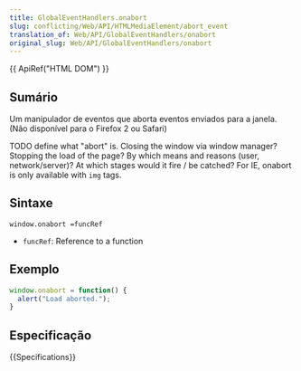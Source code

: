 ```yaml
---
title: GlobalEventHandlers.onabort
slug: conflicting/Web/API/HTMLMediaElement/abort_event
translation_of: Web/API/GlobalEventHandlers/onabort
original_slug: Web/API/GlobalEventHandlers/onabort
---
```


{{ ApiRef("HTML DOM") }}

## Sumário

Um manipulador de eventos que aborta eventos enviados para a janela. (Não disponível para o Firefox 2 ou Safari)

TODO define what "abort" is. Closing the window via window manager? Stopping the load of the page? By which means and reasons (user, network/server)? At which stages would it fire / be catched? For IE, onabort is only available with `img` tags.

## Sintaxe

```
window.onabort =funcRef
```

- `funcRef`: Reference to a function

## Exemplo

```js
window.onabort = function() {
  alert("Load aborted.");
}
```

## Especificação

{{Specifications}}
